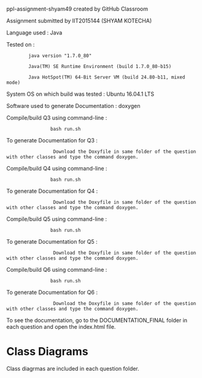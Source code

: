 ppl-assignment-shyam49 created by GitHub Classroom

Assignment submitted by  IIT2015144 (SHYAM KOTECHA)

Language used : Java

Tested on :
            
            java version "1.7.0_80"

            Java(TM) SE Runtime Environment (build 1.7.0_80-b15)
            
            Java HotSpot(TM) 64-Bit Server VM (build 24.80-b11, mixed mode)
            
System OS on which build was tested :  Ubuntu 16.04.1 LTS
 
 Software used to generate Documentation : doxygen
 

 Compile/build Q3 using command-line :
                    
                    bash run.sh
  
  To generate Documentation for Q3 :
                     
                     Download the Doxyfile in same folder of the question with other classes and type the command doxygen.
             

Compile/build Q4 using command-line :
                    
                    bash run.sh
  
  To generate Documentation for Q4 :
                     
                     Download the Doxyfile in same folder of the question with other classes and type the command doxygen.
                     
 
 Compile/build Q5 using command-line :
                    
                    bash run.sh
  
  To generate Documentation for Q5 :
                     
                     Download the Doxyfile in same folder of the question with other classes and type the command doxygen.
                     
                     
                     
  Compile/build Q6 using command-line :
                    
                    bash run.sh
  
  To generate Documentation for Q6 :
                     
                     Download the Doxyfile in same folder of the question with other classes and type the command doxygen.
                     
                     
                     
  
  
  To see the documentation, go to the DOCUMENTATION_FINAL folder in each question and open the index.html file.
  
  <h1>Class Diagrams</h1>
  Class diagrmas are included in each question folder.
